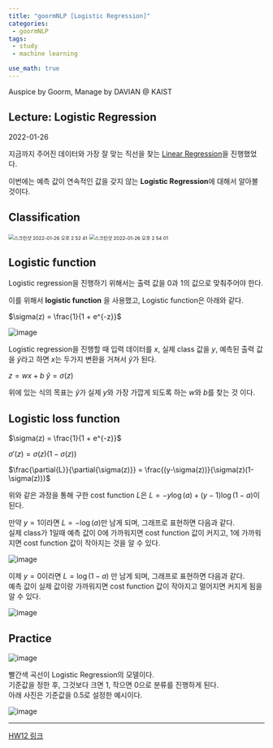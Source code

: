 ```yaml
---
title: "goormNLP [Logistic Regression]"  
categories:
 - goormNLP
tags:
 - study
 - machine learning

use_math: true
---
```


Auspice by Goorm, Manage by DAVIAN @ KAIST

## Lecture: Logistic Regression

2022-01-26

지금까지 주어진 데이터와 가장 잘 맞는 직선을 찾는 <u>Linear Regression</u>을 진행했었다. 

이번에는 예측 값이 연속적인 값을 갖지 않는 **Logistic Regression**에 대해서 알아볼 것이다.



## Classification

<img src="https://user-images.githubusercontent.com/67947808/151110845-ed47db3c-044a-476a-bbd1-a5b7d95ed32c.png" alt="스크린샷 2022-01-26 오후 2 52 41" style="zoom:67%;" />

<img src="https://user-images.githubusercontent.com/67947808/151110968-53e6a463-d30c-4d1e-83a0-2567e3715235.png" alt="스크린샷 2022-01-26 오후 2 54 01" style="zoom: 67%;" />



## Logistic function

Logistic regression을 진행하기 위해서는 출력 값을 0과 1의 값으로 맞춰주어야 한다.

이를 위해서 **logistic function** 을 사용했고, Logistic function은 아래와 같다. 

$\sigma(z) = \frac{1}{1 + e^{-z}}$

<img src="https://user-images.githubusercontent.com/67947808/151111302-e49140c7-b8ab-4fac-8cc1-4b3a4c4bafcf.png" alt="image"  />

Logistic regression을 진행할 때 입력 데이터를 $x$, 실제 class 값을 $y$, 예측된 출력 값을 $\hat{y}$라고 하면 $x$는 두가지 변환을 거쳐서 $\hat{y}$가 된다. 

$z = wx + b$
$\hat{y} = \sigma(z)$

위에 있는 식의 목표는 $\hat{y}$가 실제 $y$와 가장 가깝게 되도록 하는 $w$와 $b$를 찾는 것 이다. 



## Logistic loss function

$\sigma(z) = \frac{1}{1 + e^{-z}}$

$\sigma'(z) = \sigma(z) ( 1 - \sigma(z))$

$\frac{\partial{L}}{\partial{\sigma(z)}} = \frac{(y-\sigma(z))}{\sigma(z)(1-\sigma(z))}$



위와 같은 과정을 통해 구한 cost function $L$은 
$L = -y \log(a) + (y-1)\log(1-a)$이 된다. 



만약 $y=1$이라면 $L = -\log(a)$만 남게 되며, 그래프로 표현하면 다음과 같다.  
실제 class가 1일때 예측 값이 0에 가까워지면 cost function 값이 커지고, 1에 가까워지면 cost function 값이 작아지는 것을 알 수 있다. 

![image](https://user-images.githubusercontent.com/67947808/151111896-942a871a-1abd-4a07-a3e2-7bf81a677637.png)



이제 $y=0$이라면 $L = \log(1-a)$ 만 남게 되며, 그래프로 표현하면 다음과 같다.  
예측 값이 실제 값이랑 가까워지면 cost function 값이 작아지고 멀어지면 커지게 됨을 알 수 있다.

![image](https://user-images.githubusercontent.com/67947808/151112076-8f7cfbef-4506-40fc-ae3b-1967e4fe8f71.png)



## Practice

![image](https://user-images.githubusercontent.com/67947808/151112156-4497c2ab-2a8d-4345-91fd-aebb32f6c82a.png)

빨간색 곡선이 Logistic Regression의 모델이다.  
기준값을 정한 후, 그것보다 크면 1, 작으면 0으로 분류를 진행하게 된다.  
아래 사진은 기준값을 0.5로 설정한 예시이다.  

![image](https://user-images.githubusercontent.com/67947808/151112386-0d305db3-0515-477d-a554-776a5db3dca7.png)



---

[HW12 링크](https://github.com/wjh1065/goormNLP/blob/main/03_Machine_Learning/sol/%5BHW12%5D_Logistic_Regression.ipynb)